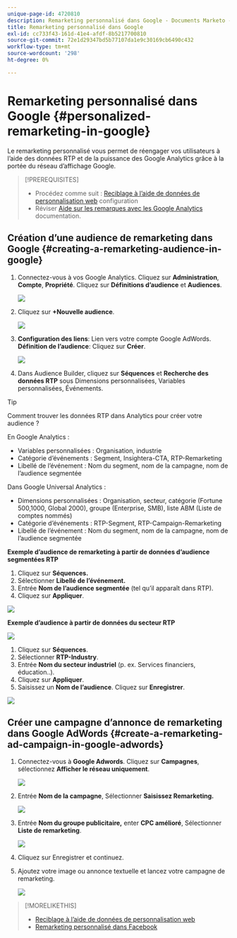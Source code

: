 ```yaml
---
unique-page-id: 4720810
description: Remarketing personnalisé dans Google - Documents Marketo - Documentation du produit
title: Remarketing personnalisé dans Google
exl-id: cc733f43-161d-41e4-afdf-8b5217700810
source-git-commit: 72e1d29347bd5b77107da1e9c30169cb6490c432
workflow-type: tm+mt
source-wordcount: '298'
ht-degree: 0%

---
```


# Remarketing personnalisé dans Google {#personalized-remarketing-in-google}

Le remarketing personnalisé vous permet de réengager vos utilisateurs à l’aide des données RTP et de la puissance des Google Analytics grâce à la portée du réseau d’affichage Google.

>[!PREREQUISITES]
>
>* Procédez comme suit : [Reciblage à l’aide de données de personnalisation web](/help/marketo/product-docs/web-personalization/website-retargeting/retargeting-with-web-personalization-data.md) configuration
>* Réviser [Aide sur les remarques avec les Google Analytics](https://support.google.com/analytics/topic/2611283?hl=en&amp;ref_topic=3413645) documentation.


## Création d’une audience de remarketing dans Google {#creating-a-remarketing-audience-in-google}

1. Connectez-vous à vos Google Analytics. Cliquez sur **Administration**, **Compte**, **Propriété**. Cliquez sur **Définitions d’audience** et **Audiences**.

   ![](assets/remarketing-ga-screenshots.jpg)

1. Cliquez sur **+Nouvelle audience**.

   ![](assets/image2015-1-15-17-3a26-3a40.png)

1. **Configuration des liens**: Lien vers votre compte Google AdWords. **Définition de l’audience**: Cliquez sur **Créer**.

   ![](assets/image2015-1-15-17-3a32-3a4.png)

1. Dans Audience Builder, cliquez sur **Séquences** et **Recherche des données RTP** sous Dimensions personnalisées, Variables personnalisées, Événements.

>[!TIP]
>
>Comment trouver les données RTP dans Analytics pour créer votre audience ?
>
>En Google Analytics :
>
>* Variables personnalisées : Organisation, industrie
>* Catégorie d’événements : Segment, Insightera-CTA, RTP-Remarketing
>* Libellé de l’événement : Nom du segment, nom de la campagne, nom de l’audience segmentée
>
>Dans Google Universal Analytics :
>
>* Dimensions personnalisées : Organisation, secteur, catégorie (Fortune 500,1000, Global 2000), groupe (Enterprise, SMB), liste ABM (Liste de comptes nommés)
>* Catégorie d’événements : RTP-Segment, RTP-Campaign-Remarketing
>* Libellé de l’événement : Nom du segment, nom de la campagne, nom de l’audience segmentée


**Exemple d’audience de remarketing à partir de données d’audience segmentées RTP**

1. Cliquez sur **Séquences.**
1. Sélectionner **Libellé de l’événement.**
1. Entrée **Nom de l’audience segmentée** (tel qu’il apparaît dans RTP).
1. Cliquez sur **Appliquer**.

![](assets/image2015-2-10-14-3a51-3a43.png)

**Exemple d’audience à partir de données du secteur RTP**

![](assets/image2015-1-15-17-3a36-3a5.png)

1. Cliquez sur **Séquences**.
1. Sélectionner **RTP-Industry**.
1. Entrée **Nom du secteur industriel** (p. ex. Services financiers, éducation..).
1. Cliquez sur **Appliquer**.
1. Saisissez un **Nom de l’audience**. Cliquez sur **Enregistrer**.

![](assets/image2015-1-15-18-3a29-3a16.png)

## Créer une campagne d’annonce de remarketing dans Google AdWords {#create-a-remarketing-ad-campaign-in-google-adwords}

1. Connectez-vous à **Google Adwords**. Cliquez sur **Campagnes**, sélectionnez **Afficher le réseau uniquement**.

   ![](assets/image2015-1-15-18-3a31-3a58.png)

1. Entrée **Nom de la campagne**, Sélectionner **Saisissez Remarketing.**

   ![](assets/image2015-1-15-18-3a35-3a7.png)

1. Entrée **Nom du groupe publicitaire,** enter **CPC amélioré**, Sélectionner **Liste de remarketing**.

   ![](assets/image2015-1-15-18-3a51-3a57.png)

1. Cliquez sur Enregistrer et continuez.
1. Ajoutez votre image ou annonce textuelle et lancez votre campagne de remarketing.

   ![](assets/image2015-1-15-18-3a47-3a21.png)

>[!MORELIKETHIS]
>
>* [Reciblage à l’aide de données de personnalisation web](/help/marketo/product-docs/web-personalization/website-retargeting/retargeting-with-web-personalization-data.md)
>* [Remarketing personnalisé dans Facebook](/help/marketo/product-docs/web-personalization/website-retargeting/personalized-remarketing-in-facebook.md)


